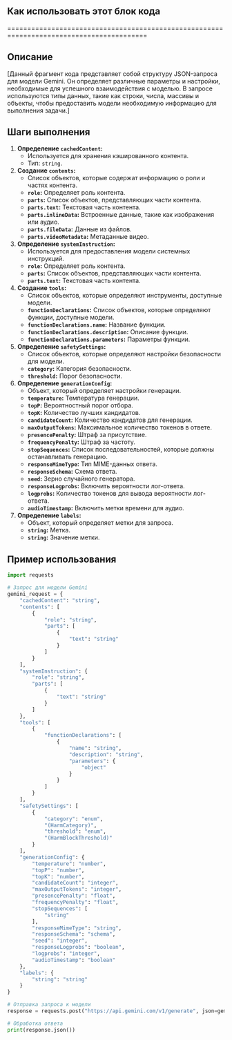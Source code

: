 ## Как использовать этот блок кода
=========================================================================================

Описание
-------------------------
[Данный фрагмент кода представляет собой структуру JSON-запроса для модели Gemini. Он определяет различные параметры и настройки, необходимые для успешного взаимодействия с моделью. В запросе используются типы данных, такие как строки, числа, массивы и объекты, чтобы предоставить модели необходимую информацию для выполнения задачи.]


Шаги выполнения
-------------------------
1. **Определение `cachedContent`:** 
    - Используется для хранения кэшированного контента.
    - Тип: `string`.
2. **Создание `contents`:**
    -  Список объектов, которые содержат информацию о роли и частях контента.
    -  **`role`:** Определяет роль контента.
    -  **`parts`:** Список объектов, представляющих части контента.
    -  **`parts.text`:** Текстовая часть контента.
    -  **`parts.inlineData`:**  Встроенные данные, такие как изображения или аудио.
    -  **`parts.fileData`:**  Данные из файлов.
    -  **`parts.videoMetadata`:**  Метаданные видео.
3. **Определение `systemInstruction`:** 
    -  Используется для предоставления модели системных инструкций.
    -  **`role`:** Определяет роль контента.
    -  **`parts`:**  Список объектов, представляющих части контента.
    -  **`parts.text`:**  Текстовая часть контента.
4. **Создание `tools`:**
    -  Список объектов, которые определяют инструменты, доступные модели.
    -  **`functionDeclarations`:**  Список объектов, которые определяют функции, доступные модели.
    -  **`functionDeclarations.name`:**  Название функции.
    -  **`functionDeclarations.description`:**  Описание функции.
    -  **`functionDeclarations.parameters`:**  Параметры функции.
5. **Определение `safetySettings`:**
    -  Список объектов, которые определяют настройки безопасности для модели.
    -  **`category`:**  Категория безопасности.
    -  **`threshold`:**  Порог безопасности.
6. **Определение `generationConfig`:** 
    -  Объект, который определяет настройки генерации.
    -  **`temperature`:**  Температура генерации.
    -  **`topP`:**  Вероятностный порог отбора.
    -  **`topK`:**  Количество лучших кандидатов.
    -  **`candidateCount`:**  Количество кандидатов для генерации.
    -  **`maxOutputTokens`:**  Максимальное количество токенов в ответе.
    -  **`presencePenalty`:**  Штраф за присутствие.
    -  **`frequencyPenalty`:**  Штраф за частоту.
    -  **`stopSequences`:**  Список последовательностей, которые должны останавливать генерацию.
    -  **`responseMimeType`:**  Тип MIME-данных ответа.
    -  **`responseSchema`:**  Схема ответа.
    -  **`seed`:**  Зерно случайного генератора.
    -  **`responseLogprobs`:**  Включить вероятности лог-ответа.
    -  **`logprobs`:**  Количество токенов для вывода вероятности лог-ответа.
    -  **`audioTimestamp`:**  Включить метки времени для аудио.
7. **Определение `labels`:**
    -  Объект, который определяет метки для запроса.
    -  **`string`:**  Метка.
    -  **`string`:**  Значение метки.

Пример использования
-------------------------

```python
import requests

# Запрос для модели Gemini
gemini_request = {
    "cachedContent": "string",
    "contents": [
        {
            "role": "string",
            "parts": [
                {
                    "text": "string"
                }
            ]
        }
    ],
    "systemInstruction": {
        "role": "string",
        "parts": [
            {
                "text": "string"
            }
        ]
    },
    "tools": [
        {
            "functionDeclarations": [
                {
                    "name": "string",
                    "description": "string",
                    "parameters": {
                        "object" 
                    }
                }
            ]
        }
    ],
    "safetySettings": [
        {
            "category": "enum",
            "(HarmCategory)",
            "threshold": "enum",
            "(HarmBlockThreshold)"
        }
    ],
    "generationConfig": {
        "temperature": "number",
        "topP": "number",
        "topK": "number",
        "candidateCount": "integer",
        "maxOutputTokens": "integer",
        "presencePenalty": "float",
        "frequencyPenalty": "float",
        "stopSequences": [
            "string"
        ],
        "responseMimeType": "string",
        "responseSchema": "schema",
        "seed": "integer",
        "responseLogprobs": "boolean",
        "logprobs": "integer",
        "audioTimestamp": "boolean"
    },
    "labels": {
        "string": "string"
    }
}

# Отправка запроса к модели
response = requests.post("https://api.gemini.com/v1/generate", json=gemini_request)

# Обработка ответа
print(response.json())
```